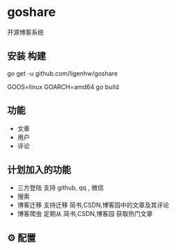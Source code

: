 # goshare

开源博客系统

## 安装 构建

go get -u github.com/ligenhw/goshare

GOOS=linux GOARCH=amd64 go build 

## 功能

* 文章
* 用户
* 评论

## 计划加入的功能

* 三方登陆
  支持 github, qq , 微信
* 搜索
* 博客迁移
  支持迁移 简书,CSDN,博客园中的文章及其评论
* 博客爬虫
  定期从 简书,CSDN,博客园 获取热门文章
  

## ⚙️ 配置


